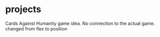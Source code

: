 # projects
Cards Against Humanity game idea. No connection to the actual game. 
changed from flex to position 